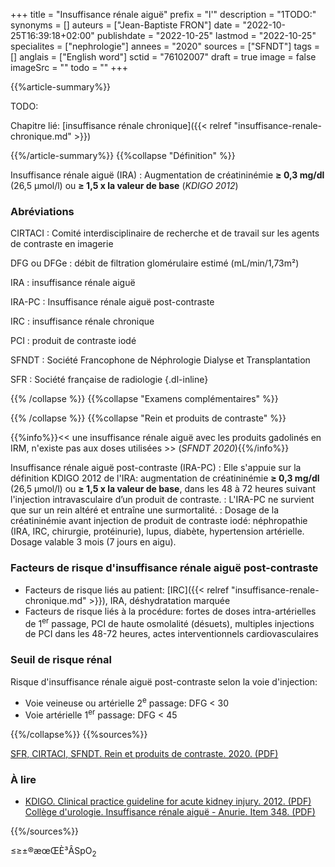 +++
title = "Insuffisance rénale aiguë"
prefix = "l'"
description = "1TODO:"
synonyms = []
auteurs = ["Jean-Baptiste FRON"]
date = "2022-10-25T16:39:18+02:00"
publishdate = "2022-10-25"
lastmod = "2022-10-25"
specialites = ["nephrologie"]
annees = "2020"
sources = ["SFNDT"]
tags = []
anglais = ["English word"]
sctid = "76102007"
draft = true
image = false
imageSrc = ""
todo = ""
+++

{{%article-summary%}}

TODO:

Chapitre lié: [insuffisance rénale chronique]({{< relref "insuffisance-renale-chronique.md" >}})

{{%/article-summary%}}
{{%collapse "Définition" %}}

Insuffisance rénale aiguë (IRA)
: Augmentation de créatininémie **≥ 0,3 mg/dl** (26,5 µmol/l) ou **≥ 1,5 x la valeur de base** (*KDIGO 2012*)

### Abréviations

CIRTACI
: Comité interdisciplinaire de recherche et de travail sur les agents de contraste en imagerie

DFG ou DFGe
: débit de filtration glomérulaire estimé (mL/min/1,73m²)

IRA
: insuffisance rénale aiguë

IRA-PC
: Insuffisance rénale aiguë post-contraste

IRC
: insuffisance rénale chronique

PCI
: produit de contraste iodé

SFNDT
: Société Francophone de Néphrologie Dialyse et Transplantation

SFR
: Société française de radiologie
{.dl-inline}

{{% /collapse %}}
{{%collapse "Examens complémentaires" %}}


{{% /collapse %}}
{{%collapse "Rein et produits de contraste" %}}

{{%info%}}<< une insuffisance rénale aiguë avec les produits gadolinés en IRM, n'existe pas aux doses utilisées >> (*SFNDT 2020*){{%/info%}}

Insuffisance rénale aiguë post-contraste (IRA-PC)
: Elle s'appuie sur la définition KDIGO 2012 de l'IRA: augmentation de créatininémie **≥ 0,3 mg/dl** (26,5 µmol/l) ou **≥ 1,5 x la valeur de base**, dans les 48 à 72 heures suivant l'injection intravasculaire d’un produit de contraste.
: L'IRA-PC ne survient que sur un rein altéré et entraîne une surmortalité.
: Dosage de la créatininémie avant injection de produit de contraste iodé: néphropathie (IRA, IRC, chirurgie, protéinurie), lupus, diabète, hypertension artérielle. Dosage valable 3 mois (7 jours en aigu).

### Facteurs de risque d'insuffisance rénale aiguë post-contraste

- Facteurs de risque liés au patient: [IRC]({{< relref "insuffisance-renale-chronique.md" >}}), IRA, déshydratation marquée
- Facteurs de risque liés à la procédure: fortes de doses intra-artérielles de 1<sup>er</sup> passage, PCI de haute osmolalité (désuets), multiples injections de PCI dans les 48-72 heures, actes interventionnels cardiovasculaires

### Seuil de risque rénal

Risque d'insuffisance rénale aiguë post-contraste selon la voie d'injection:

- Voie veineuse ou artérielle 2<sup>e</sup> passage: DFG < 30
- Voie artérielle 1<sup>er</sup> passage: DFG < 45

{{%/collapse%}}
{{%sources%}}

[SFR, CIRTACI, SFNDT. Rein et produits de contraste. 2020. (PDF)](https://www.sfndt.org/sites/www.sfndt.org/files/medias/documents/Fiche%20de%20recommandation%20pour%20la%20pratique%20clinique_rein%20et%20produit%20de%20contraste.pdf)

### À lire

- [KDIGO. Clinical practice guideline for acute kidney injury. 2012. (PDF)](https://kdigo.org/wp-content/uploads/2016/10/KDIGO-2012-AKI-Guideline-English.pdf)
[Collège d'urologie. Insuffisance rénale aiguë - Anurie. Item 348. (PDF)](https://www.urofrance.org/wp-content/uploads/2021/11/item-348-Insuffisance-renale-aigue.pdf)

{{%/sources%}}

≤≥±®æœŒÈ³ÂSpO<sub>2</sub>
